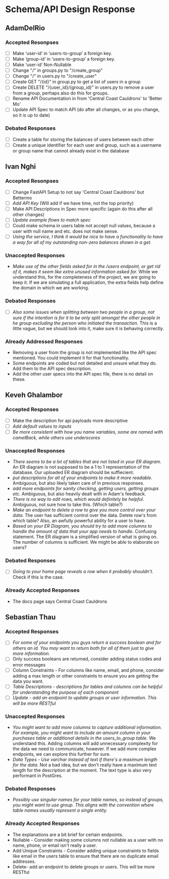 # Schema/API Design Response
## AdamDelRio
### Accepted Resonpses
- [ ] Make ‘user-id’ in ‘users-to-group’ a foreign key.
- [ ] Make ‘group-id’ in ‘users-to-group’ a foreign key.
- [ ] Make ‘user-id’ Non-Nullable 
- [ ] Change "/" in groups.py to "/create_group"
- [ ] Change "/" in users.py to "/create_user"
- [ ] Create GET "/{id}" in group.py to get a list of users in a group
- [ ] Create DELETE "/{user_id}/{group_id}" in users.py to remove a user from a group, perhaps also do this for groups.
- [ ] Rename API Documentation in from 'Central Coast Cauldrons' to 'Better Mo'
- [ ] Update API Spec to match API (do after all changes, or as you change, so it is up to date)
### Debated Responses
- [ ] Create a table for storing the balances of users between each other
- [ ] Create a unique identifier for each user and group, such as a username or group name that cannot already exist in the database

## Ivan Nghi
### Accepted Resonpses
- [ ] Change FastAPI Setup to not say 'Central Coast Cauldrons' but Bettermo
- [ ] _Add API Key_ (Will add if we have time, not the top priority)
- [ ] Make API Descriptions in Spec more specific (again do this after all other changes)
- [ ] _Update example flows to match spec_
- [ ] Could make schema in users table not accept null values, because a user with null name and etc. does not make sense.
- [ ] _Using the service, I think it would be nice to have a functionality to have a way for all of my outstanding non-zero balances shown in a get._

### Unaccepted Responses
- _Make use of the other fields asked for in the /users endpoint, or get rid of it, makes it seem like extra unused information asked for._ While we understand this, for the completeness of the project, we are going to keep it. If we are simulating a full application, the extra fields help define the domain in which we are working.

### Debated Responses
- [ ] _Also some issues when splitting between two people in a group, not sure if the intention is for it to be only split amongst the other people in he group excluding the person who initiated the transaction._ This is a little vague, but we should look into it, make sure it is behaving correctly.

### Already Addressed Responses
- Removing a user from the group is not implemented like the API spec mentioned. You could implement it for that functionality.
- Some endpoints are coded but not detailed and unsure what they do. Add them to the API spec description.
- Add the other user specs into the API spec file, there is no detail on these.

## Keveh Ghalambor
### Accepted Responses
- [ ] Make the description for api payloads more descriptive
- [ ] _Add default values to inputs_
- [ ] _Be more consistent with how you name variables, some are named with camelBack, while others use underscores_

### Unaccepted Responses
- _There seems to be a lot of tables that are not listed in your ER diagram_. An ER diagram is not supposed to be a 1 to 1 representation of the database. Our uploaded ER diagram should be suffiecient.
- _put descriptions for all of your endpoints to make it more readable_. Ambiguous, but also likely taken care of in previous responses.
- _add more endpoints for sanity checking, getting users, getting groups etc_. Ambiguous, but also heavily dealt with in Adam's feedback.
- _There is no way to edit rows, which would definitely be helpful_. Ambiguous, not sure how to take this. (Which table?)
- _Make an endpoint to delete a row to give you more control over your data_. The user has sufficient control over the data. Delete row's from which table? Also, an awfully powerful ability for a user to have.
- _Based on your ER Diagram, you should try to add more columns to handle the amount of data that your app needs to handle_. Confusing statement. The ER diagram is a simplified version of what is going on. The number of columns is sufficient. We might be able to elaborate on users?

### Debated Responses
- [ ] _Going to your home page reveals a row when it probably shouldn't_. Check if this is the case.

### Already Accepted Responses
 - The docs page says Central Coast Cauldrons

 ## Sebastian Thau
 ### Accepted Responses
- [ ] _For some of your endpoints you guys return a success boolean and for others an id. You may want to return both for all of them just to give more information._
- [ ] Only success booleans are returned, consider adding status codes and error messages
- [ ] Column Constraints - For columns like name, email, and phone, consider adding a max length or other constraints to ensure you are getting the data you want.
- [ ] _Table Descriptions - descriptions for tables and columns can be helpful for understanding the purpose of each component_ 
- [ ] _Update - add an endpoint to update groups or user information. This will be more RESTful_

 ### Unaccepted Responses
 - _You might want to add more columns to capture additional information. For example, you might want to include an amount column in your purchases table or additional details in the users_to_group table._ We understand this. Adding columns will add unnecessary complexity for the data we need to communicate, however. If we add more complex endpoints, we can explore this further for sure.
 - _Data Types - Use varchar instead of text if there's a maximum length for the data._ Not a bad idea, but we don't really have a maximum text length for the description at the moment. The text type is also very performant in PostGres.

 ### Debated Responses
 - _Possibly use singular names for your table names, so instead of groups, you might want to use group. This aligns with the convention where table names usually represent a single entity._
   
 ### Already Accepted Responses
- The explanations are a bit brief for certain endpoints.
- Nullable - Consider making some columns not nullable as a user with no name, phone, or email isn't really a user.
- Add Unique Constraints - Consider adding unique constraints to fields like email in the users table to ensure that there are no duplicate email addresses.
- Delete- add an endpoint to delete groups or users. This will be more RESTful
